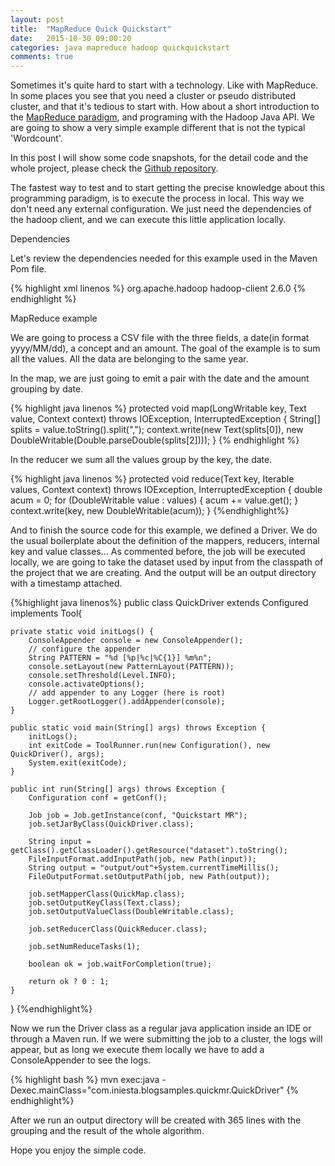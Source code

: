 ```yaml
---
layout: post
title:  "MapReduce Quick Quickstart"
date:   2015-10-30 09:00:20
categories: java mapreduce hadoop quickquickstart
comments: true
---
```


Sometimes it's quite hard to start with a technology. Like with MapReduce. In some places you see that you need a cluster or pseudo distributed cluster, and that it's tedious to start with. How about a short introduction to the [MapReduce paradigm][mapreducewiki], and programing with the Hadoop Java API. We are going to show a very simple example different that is not the typical 'Wordcount'.

In this post I will show some code snapshots, for the detail code and the whole project, please check the [Github repository][repo].

The fastest way to test and to start getting the precise knowledge about this programming paradigm, is to execute the process in local. This way we don't need any external configuration. We just need the dependencies of the hadoop client, and we can execute this little application locally.

Dependencies

Let's review the dependencies needed for this example used in the Maven Pom file.

{% highlight xml linenos %}
<dependency>
	<groupId>org.apache.hadoop</groupId>
	<artifactId>hadoop-client</artifactId>
	<version>2.6.0</version>
</dependency>
{% endhighlight %}

MapReduce example

We are going to process a CSV file with the three fields, a date(in format yyyy/MM/dd), a concept and an amount. The goal of the example is to sum all the values. All the data are belonging to the same year.

In the map, we are just going to emit a pair with the date and the amount grouping by date.

{% highlight java linenos %}
protected void map(LongWritable key, Text value, Context context)
		throws IOException, InterruptedException {
	String[] splits = value.toString().split(",");
	context.write(new Text(splits[0]), new DoubleWritable(Double.parseDouble(splits[2])));
}
{% endhighlight %}

In the reducer we sum all the values group by the key, the date.

{% highlight java linenos %}
protected void reduce(Text key, Iterable<DoubleWritable> values, Context context) throws IOException,  InterruptedException {
	double acum = 0;
	for (DoubleWritable value : values) {
		acum += value.get();
	}
	context.write(key, new DoubleWritable(acum));
}
{%endhighlight%}

And to finish the source code for this example, we defined a Driver. We do the usual boilerplate about the definition of the mappers, reducers, internal key and value classes... As commented before, the job will be executed locally, we are going to take the dataset used by input from the classpath of the project that we are creating. And the output will be an output directory with a timestamp attached.

{%highlight java linenos%}
public class QuickDriver extends Configured implements Tool{

	private static void initLogs() {
		ConsoleAppender console = new ConsoleAppender();
		// configure the appender
		String PATTERN = "%d [%p|%c|%C{1}] %m%n";
		console.setLayout(new PatternLayout(PATTERN));
		console.setThreshold(Level.INFO);
		console.activateOptions();
		// add appender to any Logger (here is root)
		Logger.getRootLogger().addAppender(console);
	}

	public static void main(String[] args) throws Exception {
		initLogs();
		int exitCode = ToolRunner.run(new Configuration(), new QuickDriver(), args);
		System.exit(exitCode);
	}

	public int run(String[] args) throws Exception {
		Configuration conf = getConf();

		Job job = Job.getInstance(conf, "Quickstart MR");
		job.setJarByClass(QuickDriver.class);

		String input = getClass().getClassLoader().getResource("dataset").toString();
		FileInputFormat.addInputPath(job, new Path(input));
		String output = "output/out"+System.currentTimeMillis();
		FileOutputFormat.setOutputPath(job, new Path(output));

		job.setMapperClass(QuickMap.class);
		job.setOutputKeyClass(Text.class);
		job.setOutputValueClass(DoubleWritable.class);

		job.setReducerClass(QuickReducer.class);

		job.setNumReduceTasks(1);

		boolean ok = job.waitForCompletion(true);

		return ok ? 0 : 1;
	}
}
{%endhighlight%}

Now we run the Driver class as a regular java application inside an IDE or through a Maven run. If we were submitting the job to a cluster, the logs will appear, but as long we execute them locally we have to add a ConsoleAppender to see the logs.

{% highlight bash %}
mvn exec:java -Dexec.mainClass="com.iniesta.blogsamples.quickmr.QuickDriver"
{% endhighlight%}

After we run an output directory will be created with 365 lines with the grouping and the result of the whole algorithm.

Hope you enjoy the simple code.

[mapreducewiki]:  https://en.wikipedia.org/wiki/MapReduce
[repo]: https://github.com/ajiniesta/blog-code-samples/tree/master/quickmr
